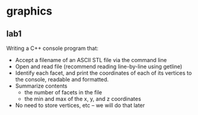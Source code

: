 # graphics

## lab1

Writing a C++ console program that:
* Accept a filename of an ASCII STL file via the command line
* Open and read file (recommend reading line-by-line using getline)
* Identify each facet, and print the coordinates of each of its vertices to the
  console, readable and formatted.
* Summarize contents
    * the number of facets in the file
    * the min and max of the x, y, and z coordinates
* No need to store vertices, etc – we will do that later
